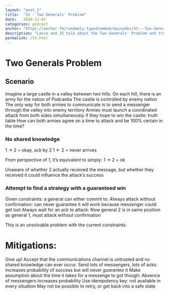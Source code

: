 ```yaml
---
layout: "post_1"
title:  "33 - Two Generals' Problem"
date:   2020-12-07
categories: podcast
anchor: "https://anchor.fm/randomly-typed/embed/episodes/33---Two-Generals-Problem-endt8b"
description: "Lance and JS talk about the Two Generals' Problem and try to understand its real impacts on networked systems."
permalink: /33.html
---
```

# Two Generals Problem

## Scenario

Imagine a large castle in a valley between two hills.
On each hill, there is an army for the nation of Podcastia
The castle is controlled by enemy nation
The only way for both armies to communicate is to send a messenger through the valley into enemy territory
Armies must launch a coordinated attack from both sides simultaneously if they hope to win the castle: truth table
How can both armies agree on a time to attack and be 100% certain in the time?

### No shared knowledge
1 -> 2 = okay, ack by 2
1 <- 2 = never arrives

From perspective of 1, it’s equivalent to simply:
1 -> 2 = ok

Unaware of whether 2 actually received the message, but whether they received it could influence the attack’s success

### Attempt to find a strategy with a guaranteed win

Given constraints: a general can either commit to:
Always attack without confirmation:
can never guarantee it will work because messenger could get lost
Always wait for an ack to attack:
Now general 2 is in same position as general 1, must attack without confirmation


This is an unsolvable problem with the current constraints.

# Mitigations:

Give up! Accept that the communications channel is untrusted and no shared knowledge can ever occur.
Send lots of messengers, lots of acks:
Increases probability of success but will never _guarantee_ it
Make assumption about the time it takes for a messenge to got though:
Absence of messengers increases probability
Use idempotency key: not available in every situation
May not be possible to retry, or get back into a safe state
